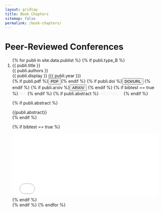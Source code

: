 ```yaml
---
layout: gridlay
title: Book Chapters
sitemap: false
permalink: /book-chapters/
---
```


# Peer-Reviewed Conferences

<ol>
{% for publi in site.data.publist %}
  {% if publi.type_B %}
  <li>
  {{ publi.title }}<br/>
  {{ publi.authors }}<br/> 
  {{ publi.display }} ({{ publi.year }})<br/>
  <div class="flex-item2">
    {% if publi.pdf %}<a href="{{ site.url }}{{ site.baseurl }}/papers/{{ publi.pdf }}.pdf" target="_blank"><button class="btn-pdf">PDF</button></a>{% endif %}
    {% if publi.doi %}<a href="http://dx.doi.org/{{ publi.doi }}" target="_blank"><button class="btn-doi">DOI/URL</button></a> {% endif %}
    {% if publi.arxiv %}<a href="https://arxiv.org/abs/{{ publi.arxiv }}" target="_blank"><button class="btn-arxiv">ARXIV</button></a> {% endif %}
    {% if bibtest == true %} <a data-toggle="collapse" href="#{{publi.url}}2"  class="btn-bib" style="text-decoration:none; color:#ebebeb; hover:#ebebeb;" role="button" aria-expanded="false" aria-controls="{{publi.url}}2">BIB</a> {% endif %}
    {% if publi.abstract %} <a data-toggle="collapse" href="#{{publi.url}}"  class="btn-abstract" style="text-decoration:none; color:#ebebeb; hover:#ebebeb;" role="button" aria-expanded="false" aria-controls="{{publi.url}}">ABSTRACT</a> {% endif %}
  </div>

  {% if publi.abstract %}
  <div class="collapse" id="{{publi.url}}"><div class="well-abstract">
   {{publi.abstract}}
  </div></div>
  {% endif %}

  {% if bibtest == true %}
  <div class="collapse" id="{{publi.url}}2"><div class="well-bib">
   <iframe src='{{site.url}}{{site.baseurl}}/papers/{{publi.url}}.txt' scrolling='yes' width="100%" height="210" frameborder='0'></iframe>
  </div></div>
  {% endif %}
</li>
  {% endif %}
{% endfor %}
</ol>